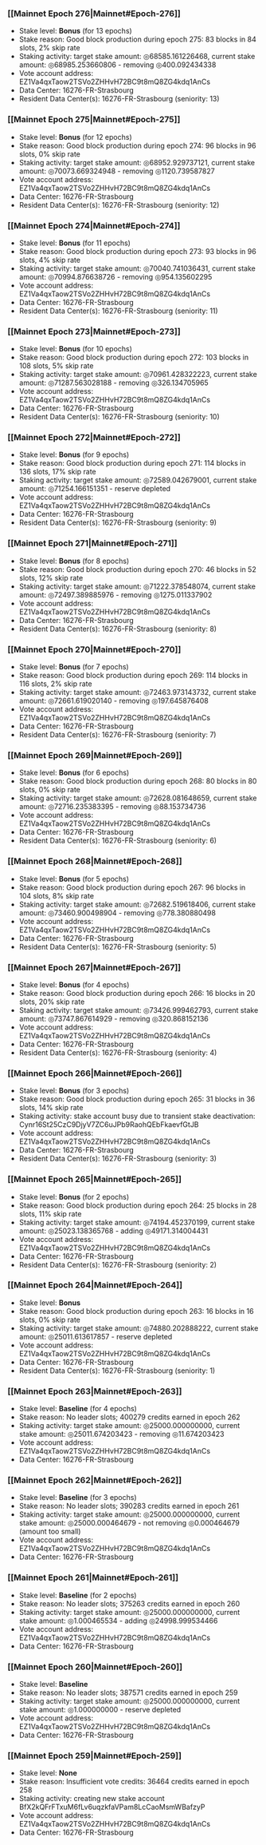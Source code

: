 ### [[Mainnet Epoch 276|Mainnet#Epoch-276]]
* Stake level: **Bonus** (for 13 epochs)
* Stake reason: Good block production during epoch 275: 83 blocks in 84 slots, 2% skip rate
* Staking activity: target stake amount: ◎68585.161226468, current stake amount: ◎68985.253660806 - removing ◎400.092434338
* Vote account address: EZ1Va4qxTaow2TSVo2ZHHvH72BC9t8mQ8ZG4kdq1AnCs
* Data Center: 16276-FR-Strasbourg
* Resident Data Center(s): 16276-FR-Strasbourg (seniority: 13)
### [[Mainnet Epoch 275|Mainnet#Epoch-275]]
* Stake level: **Bonus** (for 12 epochs)
* Stake reason: Good block production during epoch 274: 96 blocks in 96 slots, 0% skip rate
* Staking activity: target stake amount: ◎68952.929737121, current stake amount: ◎70073.669324948 - removing ◎1120.739587827
* Vote account address: EZ1Va4qxTaow2TSVo2ZHHvH72BC9t8mQ8ZG4kdq1AnCs
* Data Center: 16276-FR-Strasbourg
* Resident Data Center(s): 16276-FR-Strasbourg (seniority: 12)
### [[Mainnet Epoch 274|Mainnet#Epoch-274]]
* Stake level: **Bonus** (for 11 epochs)
* Stake reason: Good block production during epoch 273: 93 blocks in 96 slots, 4% skip rate
* Staking activity: target stake amount: ◎70040.741036431, current stake amount: ◎70994.876638726 - removing ◎954.135602295
* Vote account address: EZ1Va4qxTaow2TSVo2ZHHvH72BC9t8mQ8ZG4kdq1AnCs
* Data Center: 16276-FR-Strasbourg
* Resident Data Center(s): 16276-FR-Strasbourg (seniority: 11)
### [[Mainnet Epoch 273|Mainnet#Epoch-273]]
* Stake level: **Bonus** (for 10 epochs)
* Stake reason: Good block production during epoch 272: 103 blocks in 108 slots, 5% skip rate
* Staking activity: target stake amount: ◎70961.428322223, current stake amount: ◎71287.563028188 - removing ◎326.134705965
* Vote account address: EZ1Va4qxTaow2TSVo2ZHHvH72BC9t8mQ8ZG4kdq1AnCs
* Data Center: 16276-FR-Strasbourg
* Resident Data Center(s): 16276-FR-Strasbourg (seniority: 10)
### [[Mainnet Epoch 272|Mainnet#Epoch-272]]
* Stake level: **Bonus** (for 9 epochs)
* Stake reason: Good block production during epoch 271: 114 blocks in 136 slots, 17% skip rate
* Staking activity: target stake amount: ◎72589.042679001, current stake amount: ◎71254.166151351 - reserve depleted
* Vote account address: EZ1Va4qxTaow2TSVo2ZHHvH72BC9t8mQ8ZG4kdq1AnCs
* Data Center: 16276-FR-Strasbourg
* Resident Data Center(s): 16276-FR-Strasbourg (seniority: 9)
### [[Mainnet Epoch 271|Mainnet#Epoch-271]]
* Stake level: **Bonus** (for 8 epochs)
* Stake reason: Good block production during epoch 270: 46 blocks in 52 slots, 12% skip rate
* Staking activity: target stake amount: ◎71222.378548074, current stake amount: ◎72497.389885976 - removing ◎1275.011337902
* Vote account address: EZ1Va4qxTaow2TSVo2ZHHvH72BC9t8mQ8ZG4kdq1AnCs
* Data Center: 16276-FR-Strasbourg
* Resident Data Center(s): 16276-FR-Strasbourg (seniority: 8)
### [[Mainnet Epoch 270|Mainnet#Epoch-270]]
* Stake level: **Bonus** (for 7 epochs)
* Stake reason: Good block production during epoch 269: 114 blocks in 116 slots, 2% skip rate
* Staking activity: target stake amount: ◎72463.973143732, current stake amount: ◎72661.619020140 - removing ◎197.645876408
* Vote account address: EZ1Va4qxTaow2TSVo2ZHHvH72BC9t8mQ8ZG4kdq1AnCs
* Data Center: 16276-FR-Strasbourg
* Resident Data Center(s): 16276-FR-Strasbourg (seniority: 7)
### [[Mainnet Epoch 269|Mainnet#Epoch-269]]
* Stake level: **Bonus** (for 6 epochs)
* Stake reason: Good block production during epoch 268: 80 blocks in 80 slots, 0% skip rate
* Staking activity: target stake amount: ◎72628.081648659, current stake amount: ◎72716.235383395 - removing ◎88.153734736
* Vote account address: EZ1Va4qxTaow2TSVo2ZHHvH72BC9t8mQ8ZG4kdq1AnCs
* Data Center: 16276-FR-Strasbourg
* Resident Data Center(s): 16276-FR-Strasbourg (seniority: 6)
### [[Mainnet Epoch 268|Mainnet#Epoch-268]]
* Stake level: **Bonus** (for 5 epochs)
* Stake reason: Good block production during epoch 267: 96 blocks in 104 slots, 8% skip rate
* Staking activity: target stake amount: ◎72682.519618406, current stake amount: ◎73460.900498904 - removing ◎778.380880498
* Vote account address: EZ1Va4qxTaow2TSVo2ZHHvH72BC9t8mQ8ZG4kdq1AnCs
* Data Center: 16276-FR-Strasbourg
* Resident Data Center(s): 16276-FR-Strasbourg (seniority: 5)
### [[Mainnet Epoch 267|Mainnet#Epoch-267]]
* Stake level: **Bonus** (for 4 epochs)
* Stake reason: Good block production during epoch 266: 16 blocks in 20 slots, 20% skip rate
* Staking activity: target stake amount: ◎73426.999462793, current stake amount: ◎73747.867614929 - removing ◎320.868152136
* Vote account address: EZ1Va4qxTaow2TSVo2ZHHvH72BC9t8mQ8ZG4kdq1AnCs
* Data Center: 16276-FR-Strasbourg
* Resident Data Center(s): 16276-FR-Strasbourg (seniority: 4)
### [[Mainnet Epoch 266|Mainnet#Epoch-266]]
* Stake level: **Bonus** (for 3 epochs)
* Stake reason: Good block production during epoch 265: 31 blocks in 36 slots, 14% skip rate
* Staking activity: stake account busy due to transient stake deactivation: Cynr16St25CzC9DjyV7ZC6uJPb9RaohQEbFkaevfGtJB
* Vote account address: EZ1Va4qxTaow2TSVo2ZHHvH72BC9t8mQ8ZG4kdq1AnCs
* Data Center: 16276-FR-Strasbourg
* Resident Data Center(s): 16276-FR-Strasbourg (seniority: 3)
### [[Mainnet Epoch 265|Mainnet#Epoch-265]]
* Stake level: **Bonus** (for 2 epochs)
* Stake reason: Good block production during epoch 264: 25 blocks in 28 slots, 11% skip rate
* Staking activity: target stake amount: ◎74194.452370199, current stake amount: ◎25023.138365768 - adding ◎49171.314004431
* Vote account address: EZ1Va4qxTaow2TSVo2ZHHvH72BC9t8mQ8ZG4kdq1AnCs
* Data Center: 16276-FR-Strasbourg
* Resident Data Center(s): 16276-FR-Strasbourg (seniority: 2)
### [[Mainnet Epoch 264|Mainnet#Epoch-264]]
* Stake level: **Bonus**
* Stake reason: Good block production during epoch 263: 16 blocks in 16 slots, 0% skip rate
* Staking activity: target stake amount: ◎74880.202888222, current stake amount: ◎25011.613617857 - reserve depleted
* Vote account address: EZ1Va4qxTaow2TSVo2ZHHvH72BC9t8mQ8ZG4kdq1AnCs
* Data Center: 16276-FR-Strasbourg
* Resident Data Center(s): 16276-FR-Strasbourg (seniority: 1)
### [[Mainnet Epoch 263|Mainnet#Epoch-263]]
* Stake level: **Baseline** (for 4 epochs)
* Stake reason: No leader slots; 400279 credits earned in epoch 262
* Staking activity: target stake amount: ◎25000.000000000, current stake amount: ◎25011.674203423 - removing ◎11.674203423
* Vote account address: EZ1Va4qxTaow2TSVo2ZHHvH72BC9t8mQ8ZG4kdq1AnCs
* Data Center: 16276-FR-Strasbourg
### [[Mainnet Epoch 262|Mainnet#Epoch-262]]
* Stake level: **Baseline** (for 3 epochs)
* Stake reason: No leader slots; 390283 credits earned in epoch 261
* Staking activity: target stake amount: ◎25000.000000000, current stake amount: ◎25000.000464679 - not removing ◎0.000464679 (amount too small)
* Vote account address: EZ1Va4qxTaow2TSVo2ZHHvH72BC9t8mQ8ZG4kdq1AnCs
* Data Center: 16276-FR-Strasbourg
### [[Mainnet Epoch 261|Mainnet#Epoch-261]]
* Stake level: **Baseline** (for 2 epochs)
* Stake reason: No leader slots; 375263 credits earned in epoch 260
* Staking activity: target stake amount: ◎25000.000000000, current stake amount: ◎1.000465534 - adding ◎24998.999534466
* Vote account address: EZ1Va4qxTaow2TSVo2ZHHvH72BC9t8mQ8ZG4kdq1AnCs
* Data Center: 16276-FR-Strasbourg
### [[Mainnet Epoch 260|Mainnet#Epoch-260]]
* Stake level: **Baseline**
* Stake reason: No leader slots; 387571 credits earned in epoch 259
* Staking activity: target stake amount: ◎25000.000000000, current stake amount: ◎1.000000000 - reserve depleted
* Vote account address: EZ1Va4qxTaow2TSVo2ZHHvH72BC9t8mQ8ZG4kdq1AnCs
* Data Center: 16276-FR-Strasbourg
### [[Mainnet Epoch 259|Mainnet#Epoch-259]]
* Stake level: **None**
* Stake reason: Insufficient vote credits: 36464 credits earned in epoch 258
* Staking activity: creating new stake account BfX2kQFrFTxuM6fLv6uqzkfaVPam8LcCaoMsmWBafzyP
* Vote account address: EZ1Va4qxTaow2TSVo2ZHHvH72BC9t8mQ8ZG4kdq1AnCs
* Data Center: 16276-FR-Strasbourg